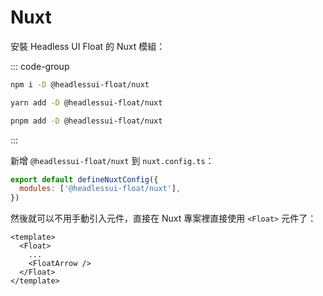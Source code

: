 # Nuxt

安裝 Headless UI Float 的 Nuxt 模組：

::: code-group

```bash [npm]
npm i -D @headlessui-float/nuxt
```

```bash [yarn]
yarn add -D @headlessui-float/nuxt
```

```bash [pnpm]
pnpm add -D @headlessui-float/nuxt
```

:::

新增 `@headlessui-float/nuxt` 到 `nuxt.config.ts`：

```js
export default defineNuxtConfig({
  modules: ['@headlessui-float/nuxt'],
})
```

然後就可以不用手動引入元件，直接在 Nuxt 專案裡直接使用 `<Float>` 元件了：

```vue
<template>
  <Float>
    ...
    <FloatArrow />
  </Float>
</template>
```
